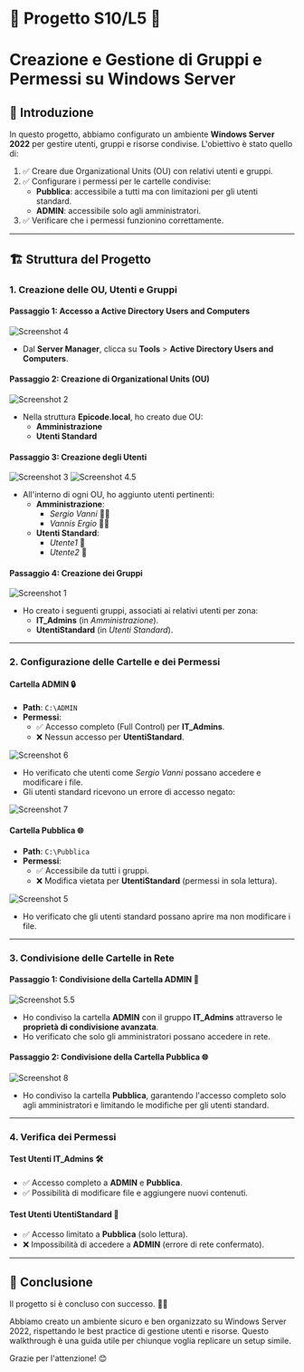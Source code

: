 # 📐 Progetto S10/L5 📐
# Creazione e Gestione di Gruppi e Permessi su Windows Server

## 🚀 Introduzione
In questo progetto, abbiamo configurato un ambiente **Windows Server 2022** per gestire utenti, gruppi e risorse condivise. L'obiettivo è stato quello di:

1. ✅ Creare due Organizational Units (OU) con relativi utenti e gruppi.
2. ✅ Configurare i permessi per le cartelle condivise:
   - **Pubblica**: accessibile a tutti ma con limitazioni per gli utenti standard.
   - **ADMIN**: accessibile solo agli amministratori.
3. ✅ Verificare che i permessi funzionino correttamente.

---

## 🏗️ Struttura del Progetto

### 1. Creazione delle OU, Utenti e Gruppi

#### Passaggio 1: Accesso a Active Directory Users and Computers
![Screenshot 4](./Screen/4.png)

- Dal **Server Manager**, clicca su **Tools** > **Active Directory Users and Computers**.

#### Passaggio 2: Creazione di Organizational Units (OU)
![Screenshot 2](./Screen/2.png)

- Nella struttura **Epicode.local**, ho creato due OU:
  - **Amministrazione**
  - **Utenti Standard**

#### Passaggio 3: Creazione degli Utenti
![Screenshot 3](./Screen/3.png)
![Screenshot 4.5](./Screen/4.5.png)

- All'interno di ogni OU, ho aggiunto utenti pertinenti:
  - **Amministrazione**:
    - *Sergio Vanni* 🧑‍💼
    - *Vannis Ergio* 🧑‍💼
  - **Utenti Standard**:
    - *Utente1* 👤
    - *Utente2* 👤

#### Passaggio 4: Creazione dei Gruppi
![Screenshot 1](./Screen/1.png)

- Ho creato i seguenti gruppi, associati ai relativi utenti per zona:
  - **IT_Admins** (in *Amministrazione*).
  - **UtentiStandard** (in *Utenti Standard*).

---

### 2. Configurazione delle Cartelle e dei Permessi

#### Cartella **ADMIN** 🔒

- **Path**: `C:\ADMIN`
- **Permessi**:
  - ✅ Accesso completo (Full Control) per **IT_Admins**.
  - ❌ Nessun accesso per **UtentiStandard**.

![Screenshot 6](./Screen/6.png)

- Ho verificato che utenti come *Sergio Vanni* possano accedere e modificare i file.
- Gli utenti standard ricevono un errore di accesso negato:

![Screenshot 7](./Screen/7.png)

#### Cartella **Pubblica** 🌐

- **Path**: `C:\Pubblica`
- **Permessi**:
  - ✅ Accessibile da tutti i gruppi.
  - ❌ Modifica vietata per **UtentiStandard** (permessi in sola lettura).

![Screenshot 5](./Screen/5.png)

- Ho verificato che gli utenti standard possano aprire ma non modificare i file.

---

### 3. Condivisione delle Cartelle in Rete

#### Passaggio 1: Condivisione della Cartella **ADMIN** 🔗

![Screenshot 5.5](./Screen/5.5.png)

- Ho condiviso la cartella **ADMIN** con il gruppo **IT_Admins** attraverso le **proprietà di condivisione avanzata**.
- Ho verificato che solo gli amministratori possano accedere in rete.

#### Passaggio 2: Condivisione della Cartella **Pubblica** 🌐

![Screenshot 8](./Screen/8.png)

- Ho condiviso la cartella **Pubblica**, garantendo l'accesso completo solo agli amministratori e limitando le modifiche per gli utenti standard.

---

### 4. Verifica dei Permessi

#### Test Utenti **IT_Admins** 🛠️

- ✅ Accesso completo a **ADMIN** e **Pubblica**.
- ✅ Possibilità di modificare file e aggiungere nuovi contenuti.

#### Test Utenti **UtentiStandard** 🚫

- ✅ Accesso limitato a **Pubblica** (solo lettura).
- ❌ Impossibilità di accedere a **ADMIN** (errore di rete confermato).

---

## 🎯 Conclusione

Il progetto si è concluso con successo. 💪🎉

Abbiamo creato un ambiente sicuro e ben organizzato su Windows Server 2022, rispettando le best practice di gestione utenti e risorse. Questo walkthrough è una guida utile per chiunque voglia replicare un setup simile.

Grazie per l'attenzione! 😊
